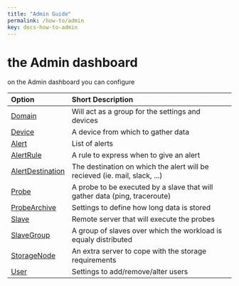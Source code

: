 ```yaml
---
title: "Admin Guide"
permalink: /how-to/admin
key: docs-how-to-admin
---
```


# the Admin dashboard
on the Admin dashboard you can configure

| Option                                                | Short Description       
|:------------------------------------------------------|:------------------
| [Domain](/fireping/how-to/admin/domain)                        | Will act as a group for the settings and devices
| [Device](/fireping/how-to/admin/device)                        | A device from which to gather data
| [Alert](/fireping/how-to/admin/alert)                          | List of alerts
| [AlertRule](/fireping/how-to/admin/alert-rule)                 | A rule to express when to give an alert
| [AlertDestination](/fireping/how-to/admin/alert-destination)   | The destination on which the alert will be recieved (ie. mail, slack, ...)
| [Probe](/fireping/how-to/admin/probe)                          | A probe to be executed by a slave that will gather data (ping, traceroute)
| [ProbeArchive](/fireping/how-to/admin/probe-archive)           | Settings to define how long data is stored
| [Slave](/fireping/how-to/admin/slave)                          | Remote server that will execute the probes
| [SlaveGroup](/fireping/how-to/admin/slave-group)               | A group of slaves over which the workload is equaly distributed
| [StorageNode](/fireping/how-to/admin/storage-node)             | An extra server to cope with the storage requirements
| [User](/fireping/how-to/admin/user)                            | Settings to add/remove/alter users